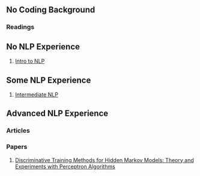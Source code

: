## No Coding Background

### Readings

## No NLP Experience 

1. [Intro to NLP](https://github.com/adicu/ccc-nlp/blob/master/intro_nlp.ipynb)

## Some NLP Experience

1. [Intermediate NLP](https://github.com/adicu/ccc-nlp/blob/master/intermediate_nlp.ipynb)

## Advanced NLP Experience

### Articles

### Papers

1. [Discriminative Training Methods for Hidden Markov Models: Theory and Experiments with Perceptron Algorithms](http://www.cs.columbia.edu/~mcollins/papers/tagperc.pdf)

